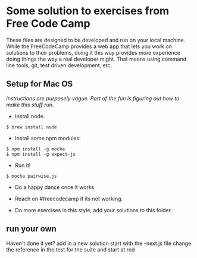# Some solution to exercises from Free Code Camp

These files are designed to be developed and run on your local machine.  While the FreeCodeCamp provides a web app that lets you work on solutions to their problems, doing it this way provides more experience doing things the way a real developer might.  That means using command line tools, git, test driven development, etc.

## Setup for Mac OS

_instructions are purposely vague.  Part of the fun is figuring out how to make this stuff run._

- Install node.
```
$ brew install node
```

- Install some npm modules:
```
$ npm install -g mocha
$ npm install -g expect-js
```

- Run it!
```
$ mocha pairwise.js
```

- Do a happy dance once it works

- Reach on #freecodecamp if its not working.

- Do more exercises in this style, add your solutions to this folder.

## run your own

Haven't done it yet? add in a new solution start with the <challenge name>-next.js file change the reference in the test for the suite and start at red
